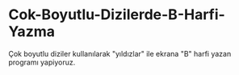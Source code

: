 # Cok-Boyutlu-Dizilerde-B-Harfi-Yazma
Çok boyutlu diziler kullanılarak "yıldızlar" ile ekrana "B" harfi yazan programı yapiyoruz. 
